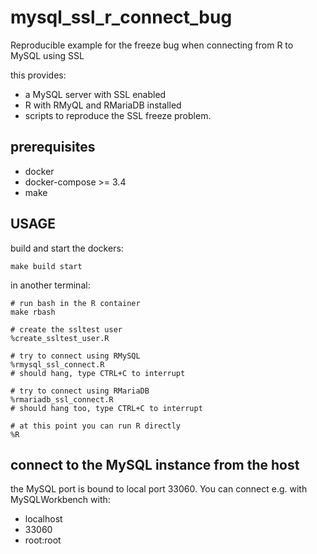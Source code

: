 # mysql_ssl_r_connect_bug
Reproducible example for the freeze bug when connecting from R to MySQL using SSL

this provides:
- a MySQL server with SSL enabled
- R with RMyQL and RMariaDB installed
- scripts to reproduce the SSL freeze problem.

## prerequisites

- docker
- docker-compose >= 3.4
- make

## USAGE

build and start the dockers:
```
make build start
```

in another terminal:

```
# run bash in the R container
make rbash

# create the ssltest user
%create_ssltest_user.R

# try to connect using RMySQL
%rmysql_ssl_connect.R
# should hang, type CTRL+C to interrupt

# try to connect using RMariaDB
%rmariadb_ssl_connect.R
# should hang too, type CTRL+C to interrupt

# at this point you can run R directly
%R
```

## connect to the MySQL instance from the host

the MySQL port is bound to local port 33060.
You can connect e.g. with MySQLWorkbench with:

- localhost
- 33060
- root:root
